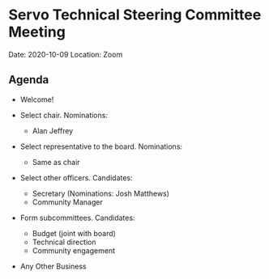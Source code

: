 # Servo Technical Steering Committee Meeting

Date: 2020-10-09
Location: Zoom

## Agenda

* Welcome!

* Select chair. Nominations:
  * Alan Jeffrey

* Select representative to the board. Nominations:
  * Same as chair

* Select other officers. Candidates:
  * Secretary (Nominations: Josh Matthews)
  * Community Manager

* Form subcommittees. Candidates:
  * Budget (joint with board)
  * Technical direction
  * Community engagement

* Any Other Business
